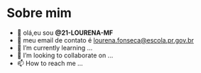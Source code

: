 # Sobre mim 

- 👋 olá,eu sou **@21-LOURENA-MF**
- 👀 meu email de contato é lourena.fonseca@escola.pr.gov.br
- 🌱 I’m currently learning ...
- 💞️ I’m looking to collaborate on ...
- 📫 How to reach me ...


